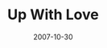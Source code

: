---
layout: music 
title: "Up With Love"
date: 2007-10-30 
description: "Comic Book Hero"
audio: "http://s3.amazonaws.com/crossroads-media/music/audio/UpWithLove.mp3"
audio-duration: "05:33"
src: "http://s3.amazonaws.com/crossroads-media/images/UpWithLoveSML.jpg"
---